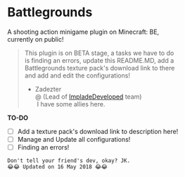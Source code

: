 # Battlegrounds
A shooting action minigame plugin on Minecraft: BE,<br>
currently on public!

> This plugin is on BETA stage, a tasks we have to do<br>
> is finding an errors, update this README.MD, add a<br>
> Battlegrounds texture pack's download link to there<br>
> and add and edit the configurations!
>
> - Zadezter<br>
> @ (Lead of [ImpladeDeveloped](http://github.com/ImpladeDeveloped) team)<br>
>  I have some allies here.

**TO-DO**
- [ ] Add a texture pack's download link to description here!
- [ ] Manage and Update all configurations!
- [ ] Finding an errors!

```
Don't tell your friend's dev, okay? JK.
😂😂 Updated on 16 May 2018 😂😂
```
